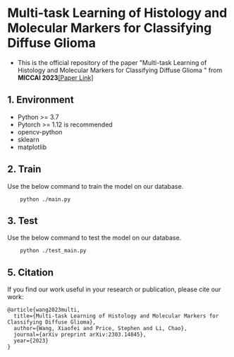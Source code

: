 # Multi-task Learning of Histology and Molecular Markers for Classifying Diffuse Glioma
- This is the official repository of the paper "Multi-task Learning of Histology and Molecular Markers for Classifying Diffuse Glioma
" from **MICCAI 2023**[[Paper Link]](https://arxiv.org/abs/2303.14845 "Paper Link")

## 1. Environment
- Python >= 3.7
- Pytorch >= 1.12 is recommended
- opencv-python
- sklearn
- matplotlib


## 2. Train
Use the below command to train the model on our database.
```
    python ./main.py 
```

## 3. Test
Use the below command to test the model on our database.
```
    python ./test_main.py 
```


## 5. Citation
If you find our work useful in your research or publication, please cite our work:
```
@article{wang2023multi,
  title={Multi-task Learning of Histology and Molecular Markers for Classifying Diffuse Glioma},
  author={Wang, Xiaofei and Price, Stephen and Li, Chao},
  journal={arXiv preprint arXiv:2303.14845},
  year={2023}
}
```

